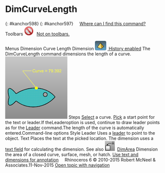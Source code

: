 ---
---


# DimCurveLength
{: #kanchor598}
{: #kanchor597}
 [![images/transparent.gif](images/transparent.gif)Where can I find this command?](javascript:void(0);) Toolbars
![images/-no-toolbar-button.png](images/-no-toolbar-button.png) [Not on toolbars.](toolbarwhattodo.html) 

Menus
Dimension
Curve Length Dimension
![images/history-tag.png](images/history-tag.png) [&#160;History enabled](historyenabled.html) 
The DimCurveLength command dimensions the length of a curve.
![images/dimcurvelength-001.png](images/dimcurvelength-001.png)
Steps
 [Select](select-objects.html) a curve. [Pick](pick-location.html) a start point for the text or leader.If theLeaderoption is used, continue to draw leader points as for the [Leader](leader.html) command.The length of the curve is automatically entered.Command-line options
Style
Leader
Uses a [leader](leader.html) to point to the object.
Text
Places the text at the picked location.
The dimension uses a [text field](text-fields.html) for calculating the dimension.
See also
![images/dimarea.png](images/dimarea.png) [DimArea](dimarea.html) 
Dimension the area of a closed curve, surface, mesh, or hatch.
 [Use text and dimensions for annotation](sak-textanddimensions.html) 
&#160;
&#160;
Rhinoceros 6 © 2010-2015 Robert McNeel &amp; Associates.11-Nov-2015
 [Open topic with navigation](dimcurvelength.html) 

